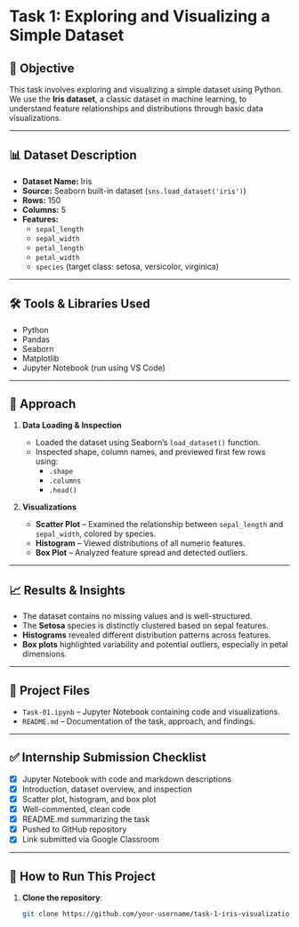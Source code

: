 # Task 1: Exploring and Visualizing a Simple Dataset

## 🎯 Objective

This task involves exploring and visualizing a simple dataset using Python. We use the **Iris dataset**, a classic dataset in machine learning, to understand feature relationships and distributions through basic data visualizations.

---

## 📊 Dataset Description

- **Dataset Name:** Iris
- **Source:** Seaborn built-in dataset (`sns.load_dataset('iris')`)
- **Rows:** 150
- **Columns:** 5
- **Features:**
  - `sepal_length`
  - `sepal_width`
  - `petal_length`
  - `petal_width`
  - `species` (target class: setosa, versicolor, virginica)

---

## 🛠️ Tools & Libraries Used

- Python
- Pandas
- Seaborn
- Matplotlib
- Jupyter Notebook (run using VS Code)

---

## 🧪 Approach

1. **Data Loading & Inspection**
   - Loaded the dataset using Seaborn’s `load_dataset()` function.
   - Inspected shape, column names, and previewed first few rows using:
     - `.shape`
     - `.columns`
     - `.head()`

2. **Visualizations**
   - **Scatter Plot** – Examined the relationship between `sepal_length` and `sepal_width`, colored by species.
   - **Histogram** – Viewed distributions of all numeric features.
   - **Box Plot** – Analyzed feature spread and detected outliers.

---

## 📈 Results & Insights

- The dataset contains no missing values and is well-structured.
- The **Setosa** species is distinctly clustered based on sepal features.
- **Histograms** revealed different distribution patterns across features.
- **Box plots** highlighted variability and potential outliers, especially in petal dimensions.

---

## 📂 Project Files

- `Task-01.ipynb` – Jupyter Notebook containing code and visualizations.
- `README.md` – Documentation of the task, approach, and findings.

---

## ✅ Internship Submission Checklist

- [x] Jupyter Notebook with code and markdown descriptions
- [x] Introduction, dataset overview, and inspection
- [x] Scatter plot, histogram, and box plot
- [x] Well-commented, clean code
- [x] README.md summarizing the task
- [x] Pushed to GitHub repository
- [x] Link submitted via Google Classroom

---

## 🚀 How to Run This Project

1. **Clone the repository**:
   ```bash
   git clone https://github.com/your-username/task-1-iris-visualization.git
